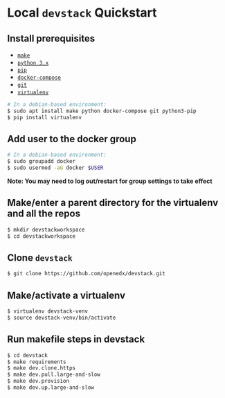 # Local `devstack` Quickstart
## Install prerequisites
* [`make`](https://www.gnu.org/software/make/)
* [`python 3.x`](https://www.python.org/)
* [`pip`](https://pip.pypa.io/en/stable/)
* [`docker-compose`](https://docs.docker.com/compose/)
* [`git`](https://git-scm.com/)
* [`virtualenv`](https://virtualenv.pypa.io/en/stable/)

```sh
# In a debian-based environment:
$ sudo apt install make python docker-compose git python3-pip
$ pip install virtualenv
```

## Add user to the docker group
```sh
# In a debian-based environment:
$ sudo groupadd docker
$ sudo usermod -aG docker $USER
```

**Note: You may need to log out/restart for group settings to take effect**

## Make/enter a parent directory for the virtualenv and all the repos
```sh
$ mkdir devstackworkspace
$ cd devstackworkspace
```

## Clone `devstack`
```sh
$ git clone https://github.com/openedx/devstack.git
```

## Make/activate a virtualenv
```sh
$ virtualenv devstack-venv
$ source devstack-venv/bin/activate
```

## Run makefile steps in devstack
```sh
$ cd devstack
$ make requirements
$ make dev.clone.https
$ make dev.pull.large-and-slow
$ make dev.provision
$ make dev.up.large-and-slow
```
